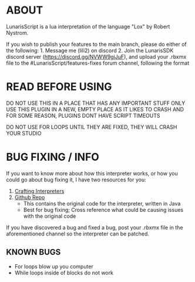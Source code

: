 # ABOUT

LunarisScript is a lua interpretation of the language "Lox" by Robert Nystrom.

If you wish to publish your features to the main branch, please do either of the following:
	1. Message me (lili2) on discord
	2. Join the LunarisSDK discord server (https://discord.gg/NVWW9gjJuF), and upload your .rbxmx file to the #LunarisScript/features-fixes forum channel, following the format

# READ BEFORE USING

DO NOT USE THIS IN A PLACE THAT HAS ANY IMPORTANT STUFF
ONLY USE THIS PLUGIN IN A NEW, EMPTY PLACE AS IT LIKES TO CRASH
AND FOR SOME REASON, PLUGINS DONT HAVE SCRIPT TIMEOUTS

DO NOT USE FOR LOOPS UNTIL THEY ARE FIXED, THEY WILL CRASH YOUR STUDIO

# BUG FIXING / INFO

If you want to know more about how this interpreter works, or how you could go about bug fixing it, I have two resources for you:
1. [Crafting Interpreters](https://craftinginterpreters.com/a-tree-walk-interpreter.html)
2. [Github Repo](https://github.com/munificent/craftinginterpreters/tree/01e6f5b8f3e5dfa65674c2f9cf4700d73ab41cf8/java/com/craftinginterpreters/lox)
   - This contains the original code for the interpreter, written in Java
   - Best for bug fixing; Cross reference what could be causing issues with the original code

If you have discovered a bug and fixed a bug, post your .rbxmx file in the aforementioned channel so the interpreter can be patched.

## KNOWN BUGS

- For loops blow up you computer
- While loops inside of blocks do not work

